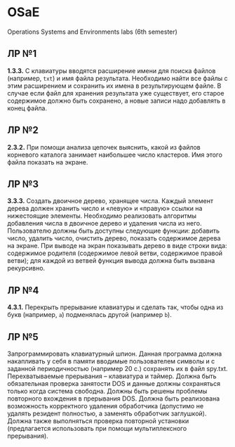 # OSaE
Operations Systems and Environments labs (6th semester)

## ЛР №1
**1.3.3.** С клавиатуры вводятся расширение имени для поиска файлов (например, `txt`) и имя файла результата. Необходимо найти все файлы с этим расширением и сохранить их имена в результирующем файле. В случае если файл для хранения результата уже существует, его старое содержимое должно быть сохранено, а новые записи надо добавлять в конец файла.

## ЛР №2
**2.3.2.** При помощи анализа цепочек выяснить, какой из файлов корневого каталога занимает наибольшее число кластеров. Имя этого файла показать на экране.

## ЛР №3
**3.3.3.** Создать двоичное дерево, хранящее числа. Каждый элемент дерева должен хранить число и «левую» и «правую» ссылки на нижестоящие элементы. Необходимо реализовать алгоритмы добавления числа в двоичное дерево и удаления числа из него. Пользователю должны быть доступны следующие функции: добавить число, удалить число, очистить дерево, показать содержимое дерева на экране. При выводе на экран показывать дерево в виде строки вида: содержимое родителя (содержимое левой ветви, содержимое правой ветви); для каждой из ветвей функция вывода должна быть вызвана рекурсивно.

## ЛР №4
**4.3.1.** Перекрыть прерывание клавиатуры и сделать так, чтобы одна из букв (например, `a`) подменялась другой (например `b`).

## ЛР №5
Запрограммировать клавиатурный шпион. Данная программа должна накапливать у себя в памяти вводимые пользователем символы и с заданной периодичностью (например 20 с.) сохранять их в файл spy.txt. Перехватываемые прерывания – клавиатура и таймер.
Должна быть обязательная проверка занятости DOS и данные должны сохраняться только когда система свободна. Должны быть решены проблемы повторного вхождения в прерывания DOS. Должна быть реализована возможность корректного удаления обработчика (допустимо не удалять резидент полностью, а заменять обработчик заглушкой). Должна также выполняться проверка повторной установки (предлагается использовать при помощи мультиплексного прерывания).
